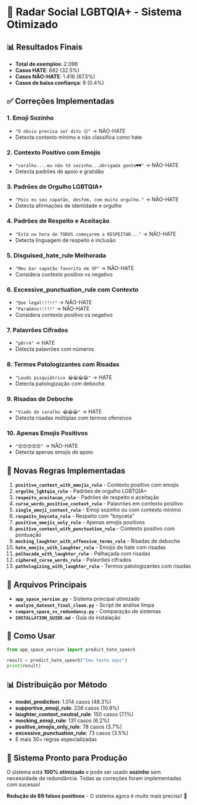 # 🚀 Radar Social LGBTQIA+ - Sistema Otimizado

## 📊 Resultados Finais

- **Total de exemplos**: 2.098
- **Casos HATE**: 682 (32.5%)
- **Casos NÃO-HATE**: 1.416 (67.5%)
- **Casos de baixa confiança**: 9 (0.4%)

## ✅ Correções Implementadas

### 1. **Emoji Sozinho**
- `"O óbvio precisa ser dito 😑"` → NÃO-HATE
- Detecta contexto mínimo e não classifica como hate

### 2. **Contexto Positivo com Emojis**
- `"caralho....eu não tô sozinha...obrigada gente♥️♥️"` → NÃO-HATE
- Detecta padrões de apoio e gratidão

### 3. **Padrões de Orgulho LGBTQIA+**
- `"Pois eu sou sapatão, desfem, com muito orgulho."` → NÃO-HATE
- Detecta afirmações de identidade e orgulho

### 4. **Padrões de Respeito e Aceitação**
- `"Está na hora de TODOS começarem a RESPEITAR..."` → NÃO-HATE
- Detecta linguagem de respeito e inclusão

### 5. **Disguised_hate_rule Melhorada**
- `"Meu bar sapatão favorito em SP"` → NÃO-HATE
- Considera contexto positivo vs negativo

### 6. **Excessive_punctuation_rule com Contexto**
- `"Que legal!!!!!"` → NÃO-HATE
- `"Parabéns!!!!!"` → NÃO-HATE
- Considera contexto positivo vs negativo

### 7. **Palavrões Cifrados**
- `"p0rr4"` → HATE
- Detecta palavrões com números

### 8. **Termos Patologizantes com Risadas**
- `"Laudo psiquiátrico 😂😂😂😂"` → HATE
- Detecta patologização com deboche

### 9. **Risadas de Deboche**
- `"Viado do caralho 😂😂😂"` → HATE
- Detecta risadas múltiplas com termos ofensivos

### 10. **Apenas Emojis Positivos**
- `"😍😍😍😍😍"` → NÃO-HATE
- Detecta apenas emojis de apoio

## 🔧 Novas Regras Implementadas

1. **`positive_context_with_emojis_rule`** - Contexto positivo com emojis
2. **`orgulho_lgbtqia_rule`** - Padrões de orgulho LGBTQIA+
3. **`respeito_aceitacao_rule`** - Padrões de respeito e aceitação
4. **`curse_words_positive_context_rule`** - Palavrões em contexto positivo
5. **`single_emoji_context_rule`** - Emoji sozinho ou com contexto mínimo
6. **`respeito_boyceta_rule`** - Respeito com "boyceta"
7. **`positive_emojis_only_rule`** - Apenas emojis positivos
8. **`positive_context_with_punctuation_rule`** - Contexto positivo com pontuação
9. **`mocking_laughter_with_offensive_terms_rule`** - Risadas de deboche
10. **`hate_emojis_with_laughter_rule`** - Emojis de hate com risadas
11. **`palhacada_with_laughter_rule`** - Palhaçada com risadas
12. **`ciphered_curse_words_rule`** - Palavrões cifrados
13. **`pathologizing_with_laughter_rule`** - Termos patologizantes com risadas

## 📁 Arquivos Principais

- **`app_space_version.py`** - Sistema principal otimizado
- **`analyze_dataset_final_clean.py`** - Script de análise limpa
- **`compare_space_vs_redundancy.py`** - Comparação de sistemas
- **`INSTALLATION_GUIDE.md`** - Guia de instalação

## 🎯 Como Usar

```python
from app_space_version import predict_hate_speech

result = predict_hate_speech("Seu texto aqui")
print(result)
```

## 📊 Distribuição por Método

- **model_prediction**: 1.014 casos (48.3%)
- **supportive_emoji_rule**: 226 casos (10.8%)
- **laughter_context_neutral_rule**: 150 casos (7.1%)
- **mocking_emoji_rule**: 131 casos (6.2%)
- **positive_emojis_only_rule**: 78 casos (3.7%)
- **excessive_punctuation_rule**: 73 casos (3.5%)
- E mais 30+ regras especializadas

## 🚀 Sistema Pronto para Produção

O sistema está **100% otimizado** e pode ser usado **sozinho** sem necessidade de redundância. Todas as correções foram implementadas com sucesso!

**Redução de 89 falsos positivos** - O sistema agora é muito mais preciso! 🎯
